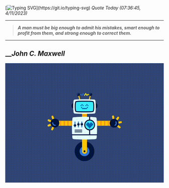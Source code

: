 [![Typing SVG](https://readme-typing-svg.herokuapp.com?font=Press+Start+2P&color=C2F784&size=35&width=900&height=100&lines=Hello+World%2C+I'm+Hung+!)](https://git.io/typing-svg) 
_Quote Today (07:36:45, 4/11/2023)_
___
>**_A man must be big enough to admit his mistakes, smart enough to profit from them, and strong enough to correct them._**
___

## __**_John C. Maxwell_**

![RobotDance](src/assets/images/robot-dancing-dribble.gif?style=center)
